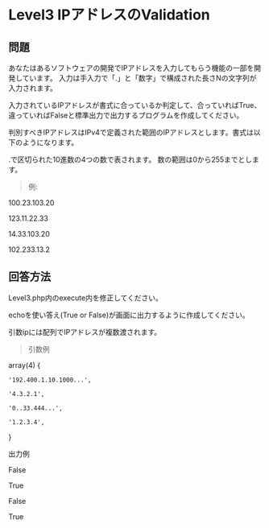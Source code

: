 Level3 IPアドレスのValidation
=============================================

問題
-----------------------
あなたはあるソフトウェアの開発でIPアドレスを入力してもらう機能の一部を開発しています。
入力は手入力で「.」と「数字」で構成された長さNの文字列が入力されます。

入力されているIPアドレスが書式に合っているか判定して、合っていればTrue、
違っていればFalseと標準出力で出力するプログラムを作成してください。

判別すべきIPアドレスはIPv4で定義された範囲のIPアドレスとします。書式は以下のようになります。

.で区切られた10進数の4つの数で表されます。
数の範囲は0から255までとします。

>例:
>
100.23.103.20
>
123.11.22.33
>
14.33.103.20
>
102.233.13.2


回答方法
----
Level3.php内のexecute内を修正してください。

echoを使い答え(True or False)が画面に出力するように作成してください。

引数ipには配列でIPアドレスが複数渡されます。
>引数例
>
array(4) {
>
    '192.400.1.10.1000...',
>
    '4.3.2.1',
>
    '0..33.444...',
>
    '1.2.3.4',
>
}
>
出力例
>
False
>
True
>
False
>
True
